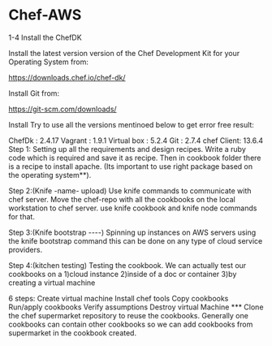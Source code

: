 # Chef-AWS
1-4 Install the ChefDK

Install the latest version version of 
the Chef Development Kit for your Operating System from:

https://downloads.chef.io/chef-dk/

Install 
Git from:

https://git-scm.com/downloads/

Install 
Try to use all the versions mentinoed below to get error free result:

ChefDk : 2.4.17
Vagrant : 1.9.1
Virtual box : 5.2.4
Git : 2.7.4
chef Client: 13.6.4
Step 1: 
Setting up all the requirements and design recipes.
Write a ruby code which is required and save it as recipe.
Then in cookbook folder there is a recipe to install apache.
(Its important to use right package based on the operating system**).

Step 2:(Knife -name- upload)
Use knife commands to communicate with chef server.
Move the chef-repo with all the cookbooks on the local workstation to chef server.
use knife cookbook and knife node commands for that.


Step 3:(Knife bootstrap ----)
Spinning up instances on AWS servers using the knife bootstrap command this can be done on any type of cloud service providers.


Step 4:(kitchen testing)
Testing the cookbook. We can actually test our cookbooks on a 
1)cloud instance
2)inside of a doc or container
3)by creating a virtual machine   

6 steps:
Create virtual machine 
Install chef tools
Copy cookbooks
Run/apply cookbooks
Verify assumptions
Destroy virtual Machine
*** Clone the chef supermarket repository to reuse the cookbooks. Generally 
one cookbooks can contain other cookbooks so we can add cookbooks from supermarket
in the cookbook created.
